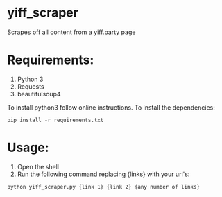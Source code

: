 # yiff_scraper
Scrapes off all content from a yiff.party page

# Requirements:
1. Python 3
2. Requests
3. beautifulsoup4

To install python3 follow online instructions.
To install the dependencies:
```
pip install -r requirements.txt
```

# Usage:
1. Open the shell
2. Run the following command replacing {links} with your url's:
```
python yiff_scraper.py {link 1} {link 2} {any number of links}
```
